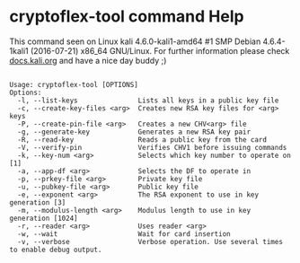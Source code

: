 # cryptoflex-tool command Help
 
 This command seen on Linux kali 4.6.0-kali1-amd64 #1 SMP Debian 4.6.4-1kali1 (2016-07-21) x86_64 GNU/Linux. For further information please check [docs.kali.org](docs.kali.org) and have a nice day buddy ;) 

~~~

Usage: cryptoflex-tool [OPTIONS]
Options:
  -l, --list-keys               Lists all keys in a public key file
  -c, --create-key-files <arg>  Creates new RSA key files for <arg> keys
  -P, --create-pin-file <arg>   Creates a new CHV<arg> file
  -g, --generate-key            Generates a new RSA key pair
  -R, --read-key                Reads a public key from the card
  -V, --verify-pin              Verifies CHV1 before issuing commands
  -k, --key-num <arg>           Selects which key number to operate on [1]
  -a, --app-df <arg>            Selects the DF to operate in
  -p, --prkey-file <arg>        Private key file
  -u, --pubkey-file <arg>       Public key file
  -e, --exponent <arg>          The RSA exponent to use in key generation [3]
  -m, --modulus-length <arg>    Modulus length to use in key generation [1024]
  -r, --reader <arg>            Uses reader <arg>
  -w, --wait                    Wait for card insertion
  -v, --verbose                 Verbose operation. Use several times to enable debug output.

~~~
